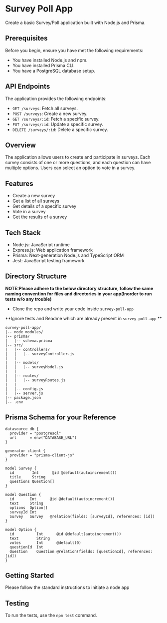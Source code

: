 # Survey Poll App

Create a basic Survey/Poll application built with Node.js and Prisma.

## Prerequisites

Before you begin, ensure you have met the following requirements:

- You have installed Node.js and npm.
- You have installed Prisma CLI.
- You have a PostgreSQL database setup.
 

## API Endpoints

The application provides the following endpoints:

- `GET /surveys`: Fetch all surveys.
- `POST /surveys`: Create a new survey.
- `GET /surveys/:id`: Fetch a specific survey.
- `PUT /surveys/:id`: Update a specific survey.
- `DELETE /surveys/:id`: Delete a specific survey.
  


## Overview

The application allows users to create and participate in surveys. Each survey consists of one or more questions, and each question can have multiple options. Users can select an option to vote in a survey.

## Features

- Create a new survey
- Get a list of all surveys
- Get details of a specific survey
- Vote in a survey
- Get the results of a survey

## Tech Stack

- Node.js: JavaScript runtime
- Express.js: Web application framework
- Prisma: Next-generation Node.js and TypeScript ORM
- Jest: JavaScript testing framework

## Directory Structure

**NOTE:Please adhere to the below directory structure, follow the same naming convention for files and directories in your app(Inorder to run tests w/o any trouble)**

- Clone the repo and write your code inside `survey-poll-app`

**Ignore tests and Readme which are already present in `survey-poll-app` **

```
survey-poll-app/
|-- node_modules/
|-- prisma/
|   |-- schema.prisma
|-- src/
|   |-- controllers/
|   |   |-- surveyController.js
|   |
|   |-- models/
|   |   |-- surveyModel.js
|   |
|   |-- routes/
|   |   |-- surveyRoutes.js
|   |
|   |-- config.js
|   |-- server.js
|-- package.json
|-- .env
```

## Prisma Schema for your Reference

```
datasource db {
  provider = "postgresql"
  url      = env("DATABASE_URL")
}

generator client {
  provider = "prisma-client-js"
}

model Survey {
  id        Int      @id @default(autoincrement())
  title     String
  questions Question[]
}

model Question {
  id       Int      @id @default(autoincrement())
  text     String
  options  Option[]
  surveyId Int
  Survey   Survey   @relation(fields: [surveyId], references: [id])
}

model Option {
  id          Int      @id @default(autoincrement())
  text        String
  votes       Int      @default(0)
  questionId  Int
  Question    Question @relation(fields: [questionId], references: [id])
}

```

## Getting Started

Please follow the standard instructions to initiate a node app

## Testing

To run the tests, use the `npm test` command.




